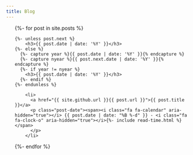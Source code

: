 ```yaml
---
title: Blog
---
```


<ul class="posts">
  {%- for post in site.posts %}

    {%- unless post.next %}
        <h3>{{ post.date | date: '%Y' }}</h3>
    {%- else %}
      {%- capture year %}{{ post.date | date: '%Y' }}{% endcapture %}
      {%- capture nyear %}{{ post.next.date | date: '%Y' }}{% endcapture %}
      {%- if year != nyear %}
        <h3>{{ post.date | date: '%Y' }}</h3>
      {%- endif %}
    {%- endunless %}

        <li>
          <a href="{{ site.github.url }}{{ post.url }}">{{ post.title }}</a>
          <p class="post-date"><span><i class="fa fa-calendar" aria-hidden="true"></i> {{ post.date | date: "%B %-d" }} - <i class="fa fa-clock-o" aria-hidden="true"></i>{%- include read-time.html %}</span>
          </p>
        </li>
  {%- endfor %}
      </ul>